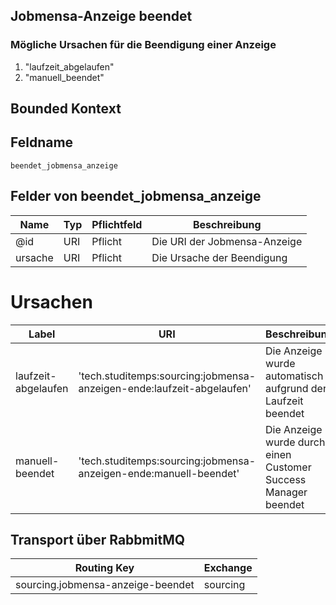 ## Jobmensa-Anzeige beendet

### Mögliche Ursachen für die Beendigung einer Anzeige
1. "laufzeit_abgelaufen"
2. "manuell_beendet"

## Bounded Kontext

## Feldname

`beendet_jobmensa_anzeige`

## Felder von beendet_jobmensa_anzeige

| Name | Typ  | Pflichtfeld  | Beschreibung  |
|---|---|---|---|
| @id | URI | Pflicht  | Die URI der Jobmensa-Anzeige |
| ursache | URI | Pflicht  | Die Ursache der Beendigung |

# Ursachen

| Label | URI  | Beschreibung  |
|---|---|---|
| laufzeit-abgelaufen | 'tech.studitemps:sourcing:jobmensa-anzeigen-ende:laufzeit-abgelaufen' | Die Anzeige wurde automatisch aufgrund der Laufzeit beendet |
| manuell-beendet | 'tech.studitemps:sourcing:jobmensa-anzeigen-ende:manuell-beendet' | Die Anzeige wurde durch einen Customer Success Manager beendet |

## Transport über RabbmitMQ

| Routing Key  | Exchange  |
|---|---|
| sourcing.jobmensa-anzeige-beendet | sourcing  |
